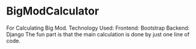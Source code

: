 # BigModCalculator
For Calculating Big Mod.
Technology Used:
Frontend: Bootstrap
Backend: Django 
The fun part is that the main calculation is done by just one line of code.

